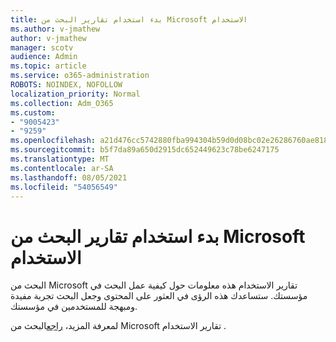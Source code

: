 ```yaml
---
title: بدء استخدام تقارير البحث من Microsoft الاستخدام
ms.author: v-jmathew
author: v-jmathew
manager: scotv
audience: Admin
ms.topic: article
ms.service: o365-administration
ROBOTS: NOINDEX, NOFOLLOW
localization_priority: Normal
ms.collection: Adm_O365
ms.custom:
- "9005423"
- "9259"
ms.openlocfilehash: a21d476cc5742880fba994304b59d0d08bc02e26286760ae8181b97877144e25
ms.sourcegitcommit: b5f7da89a650d2915dc652449623c78be6247175
ms.translationtype: MT
ms.contentlocale: ar-SA
ms.lasthandoff: 08/05/2021
ms.locfileid: "54056549"
---
```

# <a name="get-started-with-using-microsoft-search-usage-reports"></a>بدء استخدام تقارير البحث من Microsoft الاستخدام

البحث من Microsoft تقارير الاستخدام هذه معلومات حول كيفية عمل البحث في مؤسستك. ستساعدك هذه الرؤى في العثور على المحتوى وجعل البحث تجربة مفيدة ومبهجة للمستخدمين في مؤسستك.

لمعرفة المزيد، [راجع](https://go.microsoft.com/fwlink/?linkid=2152048)البحث من Microsoft تقارير الاستخدام .

